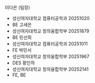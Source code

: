 이다은 (팀장)
- 성신여자대학교 컴퓨터공학과 20251020
- BE
고세은
- 성신여자대학교 창의융합학부 20251879
- BE
민선희
- 성신여자대학교 컴퓨터공학과 20251011
- FE
박민서
- 성신여자대학교 창의융합학부 20251967
- DES
황인하
- 성신여자대학교 창의융합학부 20252141
- FE, BE
